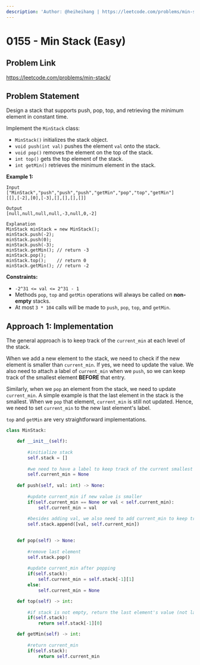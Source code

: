 ```yaml
---
description: 'Author: @heiheihang | https://leetcode.com/problems/min-stack/'
---
```


# 0155 - Min Stack (Easy)

## Problem Link

https://leetcode.com/problems/min-stack/

## Problem Statement

Design a stack that supports push, pop, top, and retrieving the minimum element in constant time.

Implement the `MinStack` class:

* `MinStack()` initializes the stack object.
* `void push(int val)` pushes the element `val` onto the stack.
* `void pop()` removes the element on the top of the stack.
* `int top()` gets the top element of the stack.
* `int getMin()` retrieves the minimum element in the stack.

**Example 1:**

```
Input
["MinStack","push","push","push","getMin","pop","top","getMin"]
[[],[-2],[0],[-3],[],[],[],[]]

Output
[null,null,null,null,-3,null,0,-2]

Explanation
MinStack minStack = new MinStack();
minStack.push(-2);
minStack.push(0);
minStack.push(-3);
minStack.getMin(); // return -3
minStack.pop();
minStack.top();    // return 0
minStack.getMin(); // return -2
```

**Constraints:**

* `-2^31 <= val <= 2^31 - 1`
* Methods `pop`, `top` and `getMin` operations will always be called on **non-empty** stacks.
* At most `3 * 104` calls will be made to `push`, `pop`, `top`, and `getMin`.

## Approach 1: Implementation

The general approach is to keep track of the `current_min` at each level of the stack.

When we add a new element to the stack, we need to check if the new element is smaller than `current_min`. If yes, we need to update the value. We also need to attach a label of `current_min` when we `push`, so we can keep track of the smallest element **BEFORE** that entry.

Similarly, when we `pop` an element from the stack, we need to update `current_min`. A simple example is that the last element in the stack is the smallest. When we `pop` that element, `current_min` is still not updated. Hence, we need to set `current_min` to the new last element's label.

`top` and `getMin` are very straightforward implementations.

<SolutionAuthor name="@heiheihang"/>

```python
class MinStack:

    def __init__(self):
        
        #initialize stack
        self.stack = []
        
        #we need to have a label to keep track of the current smallest number
        self.current_min = None
        
    def push(self, val: int) -> None:
        
        #update current_min if new value is smaller
        if(self.current_min == None or val < self.current_min):
            self.current_min = val
        
        #besides adding val, we also need to add current_min to keep track of current_min
        self.stack.append([val, self.current_min])
        

    def pop(self) -> None:
        
        #remove last element
        self.stack.pop()
        
        #update current_min after popping
        if(self.stack):
            self.current_min = self.stack[-1][1]
        else:
            self.current_min = None

    def top(self) -> int:
        
        #if stack is not empty, return the last element's value (not label)
        if(self.stack):
            return self.stack[-1][0]

    def getMin(self) -> int:
        
        #return current_min
        if(self.stack):
            return self.current_min

```
